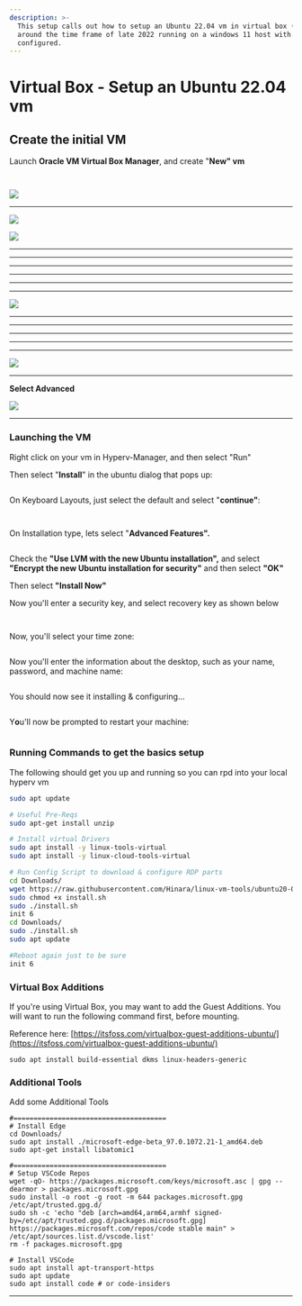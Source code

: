 ```yaml
---
description: >-
  This setup calls out how to setup an Ubuntu 22.04 vm in virtual box (6.1.36)
  around the time frame of late 2022 running on a windows 11 host with Hyper-V
  configured.
---
```


# Virtual Box - Setup an Ubuntu 22.04 vm

## Create the initial VM

&#x20;Launch **Oracle VM Virtual Box Manager**, and create "**New" vm**

****<img src="../../.gitbook/assets/image (20).png" alt="" data-size="original">****

****<img src="../../.gitbook/assets/image (22).png" alt="" data-size="original">****

****![](<../../.gitbook/assets/image (52).png>)****

****

****![](<../../.gitbook/assets/image (23).png>)****

****![](<../../.gitbook/assets/image (24).png>)****

****

****

****

****

****

****

****![](<../../.gitbook/assets/image (21).png>)****

****

****

****

****

****

****![](<../../.gitbook/assets/image (43).png>)****

****

**Select Advanced**

****![](<../../.gitbook/assets/image (44).png>)****

****

### Launching the VM

Right click on your vm in Hyperv-Manager, and then select "Run"

Then select "**Install**" in the ubuntu dialog that pops up:

<figure><img src="../../.gitbook/assets/image (61).png" alt=""><figcaption></figcaption></figure>

On Keyboard Layouts, just select the default and select "**continue"**:

<figure><img src="../../.gitbook/assets/image (56).png" alt=""><figcaption></figcaption></figure>



<figure><img src="../../.gitbook/assets/image (57).png" alt=""><figcaption></figcaption></figure>



On Installation type, lets select "**Advanced Features".**

<figure><img src="../../.gitbook/assets/image (67).png" alt=""><figcaption></figcaption></figure>

Check the **"Use LVM with the new Ubuntu installation",** and select **"Encrypt the new Ubuntu installation for security"** and then select **"OK"**

Then select **"Install Now"**

Now you'll enter a security key, and select recovery key as shown below

<figure><img src="../../.gitbook/assets/image (60).png" alt=""><figcaption></figcaption></figure>

<figure><img src="../../.gitbook/assets/image (58).png" alt=""><figcaption></figcaption></figure>

Now, you'll select your time zone:

<figure><img src="../../.gitbook/assets/image (65).png" alt=""><figcaption></figcaption></figure>

Now you'll enter the information about the desktop, such as your name, password, and machine name:

<figure><img src="../../.gitbook/assets/image (68).png" alt=""><figcaption></figcaption></figure>

You should now see it installing & configuring...

<figure><img src="../../.gitbook/assets/image.png" alt=""><figcaption></figcaption></figure>

Y**o**u'll now be prompted to restart your machine:

<figure><img src="../../.gitbook/assets/image (64).png" alt=""><figcaption></figcaption></figure>



### Running Commands to get the basics setup

The following should get you up and running so you can rpd into your local hyperv vm

```bash
sudo apt update

# Useful Pre-Reqs
sudo apt-get install unzip

# Install virtual Drivers
sudo apt install -y linux-tools-virtual
sudo apt install -y linux-cloud-tools-virtual

# Run Config Script to download & configure RDP parts
cd Downloads/
wget https://raw.githubusercontent.com/Hinara/linux-vm-tools/ubuntu20-04/ubuntu/20.04/install.sh
sudo chmod +x install.sh
sudo ./install.sh
init 6
cd Downloads/
sudo ./install.sh 
sudo apt update

#Reboot again just to be sure
init 6
```

### Virtual Box Additions

If you're using Virtual Box, you may want to add the Guest Additions. You will want to run the following command first, before mounting.

Reference here: [https://itsfoss.com/virtualbox-guest-additions-ubuntu/](https://itsfoss.com/virtualbox-guest-additions-ubuntu/)

```
sudo apt install build-essential dkms linux-headers-generic 
```

### Additional Tools

Add some Additional Tools

```
#======================================
# Install Edge
cd Downloads/
sudo apt install ./microsoft-edge-beta_97.0.1072.21-1_amd64.deb 
sudo apt-get install libatomic1

#======================================
# Setup VSCode Repos
wget -qO- https://packages.microsoft.com/keys/microsoft.asc | gpg --dearmor > packages.microsoft.gpg
sudo install -o root -g root -m 644 packages.microsoft.gpg /etc/apt/trusted.gpg.d/
sudo sh -c 'echo "deb [arch=amd64,arm64,armhf signed-by=/etc/apt/trusted.gpg.d/packages.microsoft.gpg] https://packages.microsoft.com/repos/code stable main" > /etc/apt/sources.list.d/vscode.list'
rm -f packages.microsoft.gpg

# Install VSCode
sudo apt install apt-transport-https
sudo apt update
sudo apt install code # or code-insiders
```

****
